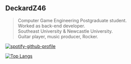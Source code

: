 ## DeckardZ46
> Computer Game Engineering Postgraduate student.   
> Worked as back-end developer.   
> Southeast University & Newcastle University.  
> Guitar player, music producer, Rocker.

[![spotify-github-profile](https://spotify-github-profile.vercel.app/api/view?uid=z6yb2wucwsr8jr2cp09ywo5c1&cover_image=true&theme=default)](https://github.com/kittinan/spotify-github-profile)

[![Top Langs](https://github-readme-stats.vercel.app/api/top-langs/?username=DeckardZ46&layout=compact)](https://github.com/anuraghazra/github-readme-stats)
